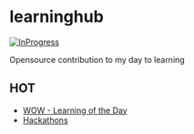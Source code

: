 # learninghub


[![InProgress](https://img.shields.io/badge/%F0%9F%9A%80-in--progress-yellow?style=flat-square)]()


Opensource contribution to my day to learning  


## HOT
- [WOW - Learning of the Day](./wow.md)
- [Hackathons](./hackathons.md)
